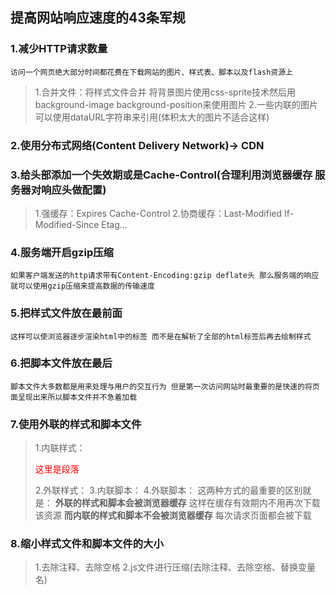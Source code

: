 ## 提高网站响应速度的43条军规

### 1.减少HTTP请求数量
    访问一个网页绝大部分时间都花费在下载网站的图片、样式表、脚本以及flash资源上
>1.合并文件：将样式文件合并 将背景图片使用css-sprite技术然后用background-image background-position来使用图片
>2.一些内联的图片可以使用dataURL字符串来引用(体积太大的图片不适合这样)

### 2.使用分布式网络(Content Delivery Network)-> CDN


### 3.给头部添加一个失效期或是Cache-Control(合理利用浏览器缓存 服务器对响应头做配置)
>1.强缓存：Expires Cache-Control
>2.协商缓存：Last-Modified If-Modified-Since Etag...

### 4.服务端开启gzip压缩 
    如果客户端发送的http请求带有Content-Encoding:gzip deflate头 那么服务端的响应就可以使用gzip压缩来提高数据的传输速度

### 5.把样式文件放在最前面
    这样可以使浏览器逐步渲染html中的标签 而不是在解析了全部的html标签后再去绘制样式

### 6.把脚本文件放在最后
    脚本文件大多数都是用来处理与用户的交互行为 但是第一次访问网站时最重要的是快速的将页面呈现出来所以脚本文件并不急着加载

### 7.使用外联的样式和脚本文件
>1.内联样式：<p style="color:red;">这里是段落</p>
>2.外联样式：<link rel="stylesheet" type="text/css" href="./style/index.css"/>
>3.内联脚本：<script>这里是脚本代码</script>
>4.外联脚本：<script src="./index.js" type="text/javascript"></script>
    这两种方式的最重要的区别就是：
        ****外联的样式和脚本会被浏览器缓存**** 这样在缓存有效期内不用再次下载该资源 
        ****而内联的样式和脚本不会被浏览器缓存**** 每次请求页面都会被下载

### 8.缩小样式文件和脚本文件的大小
>1.去除注释、去除空格
>2.js文件进行压缩(去除注释、去除空格、替换变量名)
